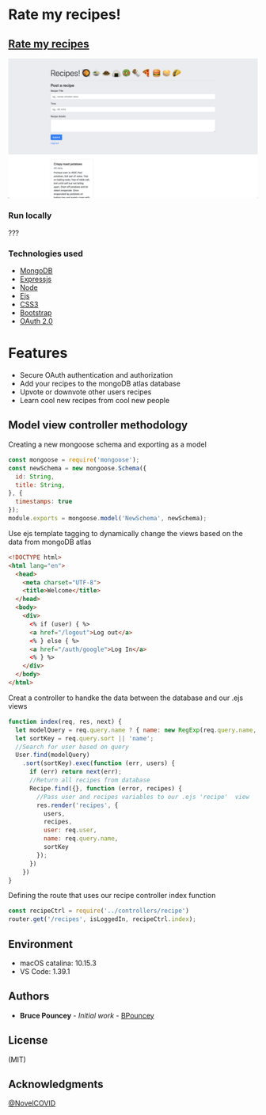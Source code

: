 # Rate my recipes!
## [Rate my recipes](https://google.com) 
![](./Screenshot%202020-06-17%20at%2016.16.46.png)

### Run locally
???

### Technologies used
* [MongoDB](https://www.mongodb.com/)
* [Expressjs](https://expressjs.com/)
* [Node](https://nodejs.org/)
* [Ejs](https://ejs.co/)
* [CSS3](https://css-tricks.com/)
* [Bootstrap](https://getbootstrap.com/)
* [OAuth 2.0](https://oauth.net/2/)

# Features
 * Secure OAuth authentication and authorization 
 * Add your recipes to the mongoDB atlas database
 * Upvote or downvote other users recipes
 * Learn cool new recipes from cool new people

## Model view controller methodology 
Creating a new mongoose schema and exporting as a model
```javascript
const mongoose = require('mongoose');
const newSchema = new mongoose.Schema({
  id: String,
  title: String,
}, {
  timestamps: true
});
module.exports = mongoose.model('NewSchema', newSchema);
```
Use ejs template tagging to dynamically change the views based on the data from mongoDB atlas
```html
<!DOCTYPE html>
<html lang="en">
  <head>
    <meta charset="UTF-8">
    <title>Welcome</title>
  </head>
  <body>
    <div>
      <% if (user) { %>
      <a href="/logout">Log out</a>
      <% } else { %>
      <a href="/auth/google">Log In</a>
      <% } %>
    </div>
  </body>
</html>
```
Creat a controller to handke the data between the database and our .ejs views
```javascript
function index(req, res, next) {
  let modelQuery = req.query.name ? { name: new RegExp(req.query.name, 'i') } : {};
  let sortKey = req.query.sort || 'name';
  //Search for user based on query
  User.find(modelQuery)
    .sort(sortKey).exec(function (err, users) {
      if (err) return next(err);
      //Return all recipes from database
      Recipe.find({}, function (error, recipes) {
        //Pass user and recipes variables to our .ejs 'recipe'  view
        res.render('recipes', {
          users,
          recipes,
          user: req.user,
          name: req.query.name,
          sortKey
        });
      })
    })
}
```
Defining the route that uses our recipe controller index function  
```javascript
const recipeCtrl = require('../controllers/recipe')
router.get('/recipes', isLoggedIn, recipeCtrl.index);
```

## Environment
* macOS catalina: 10.15.3
* VS Code: 1.39.1

## Authors
* **Bruce Pouncey** - *Initial work* - [BPouncey](https://github.com/BPouncey)

## License
(MIT)

## Acknowledgments
[@NovelCOVID](https://github.com/NovelCOVID)
